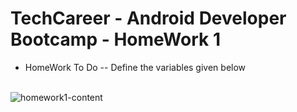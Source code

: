 # TechCareer - Android Developer Bootcamp - HomeWork 1
- HomeWork To Do
-- Define the variables given below
<br>
<img src="https://user-images.githubusercontent.com/59433203/226954298-94ebd4e1-c595-4678-8876-317280515486.jpeg") alt="homework1-content"">

